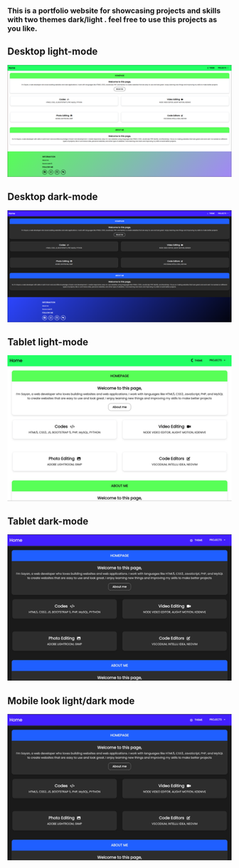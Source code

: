 ### This is a portfolio website for showcasing projects and skills with two themes dark/light . feel free to use this projects as you like.


## Desktop light-mode
<div><img src="desktop-light.png"></div>

## Desktop dark-mode
<div><img src="desktop-dark.png"></div>

## Tablet light-mode
<div><img src="tablet-light.jpg"></div>

## Tablet dark-mode
<div><img src="tablet-dark.jpg"></div>

## Mobile look light/dark mode
<div><img src="tablet-dark.jpg"></div>
